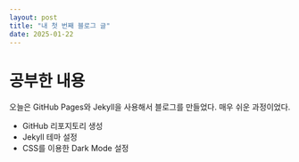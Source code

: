 ```yaml
---
layout: post
title: "내 첫 번째 블로그 글"
date: 2025-01-22
---
```


# 공부한 내용

오늘은 GitHub Pages와 Jekyll을 사용해서 블로그를 만들었다. 매우 쉬운 과정이었다.

- GitHub 리포지토리 생성
- Jekyll 테마 설정
- CSS를 이용한 Dark Mode 설정
